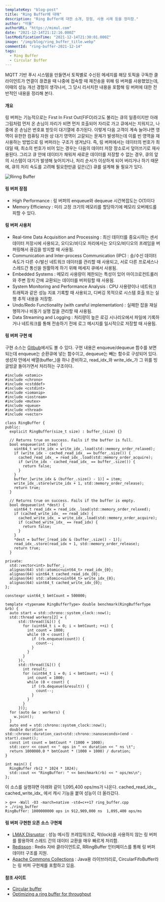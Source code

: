 ```yaml
---
templateKey: "blog-post"
title: "Ring Buffer에 대해"
description: "Ring Buffer에 대한 소개, 장점, 사용 시례 등을 정리함."
author: "미물"
authorURL: "https://mimul.com"
date: "2021-12-14T21:12:16.000Z"
lastModificationTime: "2021-12-14T21:30:01.000Z"
image: "/img/blog/ring_buffer_title.webp"
commentId: "ring-buffer-2021-12-14"
tags:
  - Ring Buffer
  - Circular Buffer
---
```

MQTT 기반 푸시 시스템을 만들면서 토픽별로 수신된 메세지를 해당 토픽을 구독한 클라이언트가 연결이 끊겼을 때 나중에 접속할 때 재전송을 위해 링 버퍼를 사용했었는데, 이때의 성능 개선 경험이 생각나서, 그 당시 리서치한 내용을 포함해 링 버퍼에 대한 전반적인 내용을 정리해 본다.

#### 개요

링 버퍼는 기능적으로는 First In First Out(FIFO)라고도 불리는 큐의 일종이지만 아래 그림처럼 먼저 온 손님이 자리가 비면 먼저 호출되어 자리로 가고 큐에서는 지워지고, 나중에 온 손님은 번호표 받듯이 대기열에 추가된다. 이렇게 다음 고객이 계속 늘어나면 영역이 유한한 컴퓨팅 자원 상 대기 영역이 고갈되는 문제가 발생하는데 이를 빈 영역을 재사용하는 방법으로 링 버퍼라는 구조가 생겨났다. 즉, 링 버퍼에서는 데이터의 번호가 최대일 때, 최소의 번호가 비어 있는 경우는 다음의 데이터 저장 장소로서 덮어쓰기로 재사용된다. 그리고 큐 안에 데이터가 채워져 새로운 데이터를 저장할 수 없는 경우, 큐의 앞의 시스템이 대기가 발생해 늦어지거나, 처리 순서가 이상하게 되어 버리거나 하기 때문에, 큐의 처리 속도를 고려해 필요한만큼 깊은(긴) 큐를 설계해 둘 필요가 있다.

![Rinng Buffer](/img/blog/ring_buffer.png)

#### 링 버퍼 장점

- High Performance : 링 버퍼의 enqueue와 dequeue 시간복잡도는 O(1)이다
- Memory Efficiency : 미리 고정 크기의 메모리를 할당하기에 메모리 오버헤드를 피할 수 있다.

#### 링 버퍼 사용처

- Real-time Data Acquisition and Processing : 최신 데이터를 중요시하는 센서 데이터 저장시에 사용되고, 오디오/비디오 처리에서는 오디오/비디오의 프레임을 버퍼링해서 끊김을 방지할 때 사용됨.
- Communication and Inter-process Communication (IPC) : 송/수신 데이터 속도가 다른 수/발신 네트워크 데이터를 관리할 때 사용되고, 서로 다른 프로세스나 스레드간 통신을 원활하게 하기 위해 메세지 큐에서 사용됨.
- Embedded Systems : 메모리 사용량이 제한되는 특성이 있어 마이크로컨트롤러와 주변 장치 간에 교환되는 데이터를 버퍼링할 때 사용됨.
- System Monitoring and Performance Analysis : CPU 사용량이나 네트워크 트래픽과 같은 성능 지표 기록할 때 사용되고, 디버깅 목적으로 시스템 호출 또는 실행 추적 내용을 저장함.
- Undo/Redo Functionality (with careful implementation) : 실패한 잡을 재실행하거나 비동기 실행 잡을 관리할 때 사용됨.
- Data Streaming and Logging : 처리량이 높은 로깅 시나리오에서 파일에 기록하거나 네트워크를 통해 전송하기 전에 로그 메시지를 일시적으로 저장할 때 사용됨.

#### 링 버퍼 구현 예

구현 소스는 [Gitbub](https://github.com/mimul/algorithm/blob/master/cpp/ring-buffer/ring_buffer.cpp)에서도 볼 수 있다. 구현 내용은 enqueue/dequeue 함수를 보면 되는데 enqueue는 순환큐에 넣는 함수이고, dequeue는 빼는 함수로 구성되어 있다. 생성자 안에서 배열(buffer_)을 하나 준비하고, read_idx_와 write_idx_가 그 위를 빙글빙글 돌아가면서 처리하는 구조이다.

```
#include <atomic>
#include <chrono>
#include <cstddef>
#include <cstdint>
#include <iomanip>
#include <iostream>
#include <mutex>
#include <queue>
#include <thread>
#include <vector>

class RingBuffer {
public:
  explicit RingBuffer(size_t size) : buffer_(size) {}

  // Returns true on success. Fails if the buffer is full.
  bool enqueue(int item) {
    uint64_t write_idx = write_idx_.load(std::memory_order_relaxed);
    if (write_idx - cached_read_idx_ == buffer_.size()) {
      cached_read_idx_ = read_idx_.load(std::memory_order_acquire);
      if (write_idx - cached_read_idx_ == buffer_.size()) {
        return false;
      }
    }
    buffer_[write_idx & (buffer_.size() - 1)] = item;
    write_idx_.store(write_idx + 1, std::memory_order_release);
    return true;
  }

  // Returns true on success. Fails if the buffer is empty.
  bool dequeue(int *dest) {
    uint64_t read_idx = read_idx_.load(std::memory_order_relaxed);
    if (cached_write_idx_ == read_idx) {
      cached_write_idx_ = write_idx_.load(std::memory_order_acquire);
      if (cached_write_idx_ == read_idx) {
        return false;
      }
    }
    *dest = buffer_[read_idx & (buffer_.size() - 1)];
    read_idx_.store(read_idx + 1, std::memory_order_release);
    return true;
  }

private:
  std::vector<int> buffer_;
  alignas(64) std::atomic<uint64_t> read_idx_{0};
  alignas(64) uint64_t cached_read_idx_{0};
  alignas(64) std::atomic<uint64_t> write_idx_{0};
  alignas(64) uint64_t cached_write_idx_{0};
};

constexpr uint64_t bmtCount = 500000;

template <typename RingBufferType> double benchmark(RingBufferType &rb) {
  auto start = std::chrono::system_clock::now();
  std::thread workers[2] = {
      std::thread([&]() {
        for (uint64_t i = 0; i < bmtCount; ++i) {
          int count = 1000;
          while (0 < count) {
            if (rb.enqueue(count)) {
              count--;
            }
          }
        }
      }),
      std::thread([&]() {
        int result;
        for (uint64_t i = 0; i < bmtCount; ++i) {
          int count = 1000;
          while (0 < count) {
            if (rb.dequeue(&result)) {
              count--;
            }
          }
        }
      })};
  for (auto &w : workers) {
    w.join();
  }
  auto end = std::chrono::system_clock::now();
  double duration = std::chrono::duration_cast<std::chrono::nanoseconds>(end - start).count();
  const int count = bmtCount * (1000 + 1000);
  std::cerr << count << " ops in " << duration << " ns \t";
  return 1000000.0 * bmtCount * (1000 + 1000) / duration;
}

int main() {
  RingBuffer rb(2 * 1024 * 1024);
  std::cout << "RingBuffer: " << benchmark(rb) << " ops/ms\n";
};
```

이 소스를 실행햐면 아래와 같이 1,095,400 ops/ms가 나온다. cached_read_idx_, cached_write_idx_ 에서 캐시 기능을 붙여 성능이 더 올라갔다.

```
> g++ -Wall -O3 -march=native -std=c++17 ring_buffer.cpp
> ./ring_buffer
RingBuffer: 1000000000 ops in 912,909,000 ns  1,095,400 ops/ms
```

#### 링 버퍼 구현한 오픈 소스 구현체

- [LMAX Disruptor](https://github.com/LMAX-Exchange/disruptor) : 성능 메시징 프레임워크로, 락(lock)을 사용하지 않는 링 버퍼를 활용하여 스레드 간의 데이터 교환을 매우 빠르게 처리함.
- [Redisson](https://redisson.pro/blog/redis-based-ring-buffer-for-java.html) : Redis 자바 클라이언트로, RRingBuffer 인터페이스를 통해 링 버퍼 데이터 구조를 지원.
- [Apache Commons Collections](https://commons.apache.org/proper/commons-collections/javadocs/api-3.2.2/org/apache/commons/collections/buffer/CircularFifoBuffer.html) : Java용 라이브러리로, CircularFifoBuffer라는 링 버퍼 구현체를 포함하고 있음.


#### 참조 사이트
- [Circular buffer](https://en.wikipedia.org/wiki/Circular_buffer)
- [Optimizing a ring buffer for throughput](https://rigtorp.se/ringbuffer/)